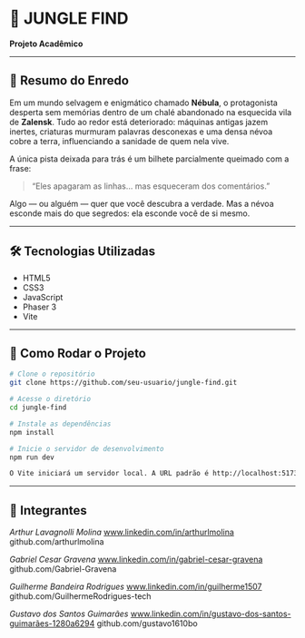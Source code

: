 # 🌿 JUNGLE FIND

**Projeto Acadêmico**

---

## 🧠 Resumo do Enredo

Em um mundo selvagem e enigmático chamado **Nébula**, o protagonista desperta sem memórias dentro de um chalé abandonado na esquecida vila de **Zalensk**. Tudo ao redor está deteriorado: máquinas antigas jazem inertes, criaturas murmuram palavras desconexas e uma densa névoa cobre a terra, influenciando a sanidade de quem nela vive.

A única pista deixada para trás é um bilhete parcialmente queimado com a frase:

> “Eles apagaram as linhas… mas esqueceram dos comentários.”

Algo — ou alguém — quer que você descubra a verdade. Mas a névoa esconde mais do que segredos: ela esconde você de si mesmo.

---

## 🛠️ Tecnologias Utilizadas

- HTML5  
- CSS3  
- JavaScript  
- Phaser 3
- Vite

---

## 🚀 Como Rodar o Projeto

```bash
# Clone o repositório
git clone https://github.com/seu-usuario/jungle-find.git

# Acesse o diretório
cd jungle-find

# Instale as dependências
npm install

# Inicie o servidor de desenvolvimento
npm run dev

O Vite iniciará um servidor local. A URL padrão é http://localhost:5173.

```
---

## 👥 Integrantes

*Arthur Lavagnolli Molina*
www.linkedin.com/in/arthurlmolina
github.com/arthurlmolina

*Gabriel Cesar Gravena*
www.linkedin.com/in/gabriel-cesar-gravena
github.com/Gabriel-Gravena

*Guilherme Bandeira Rodrigues*
www.linkedin.com/in/guilherme1507
github.com/GuilhermeRodrigues-tech

*Gustavo dos Santos Guimarães*
www.linkedin.com/in/gustavo-dos-santos-guimarães-1280a6294
github.com/gustavo1610bo
